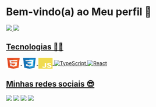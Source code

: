 # Bem-vindo(a) ao Meu perfil 🧐

<div>
   <a href="https://github.com/XAdamWarlockX">
   <img height="180em" src="https://github-readme-stats.vercel.app/api?username=XAdamWarlockX&show_icons=true&theme=radical&include_all_commits=true&count_private=true"/>
   <img height="180em" src="https://github-readme-stats.vercel.app/api/top-langs/?username=XAdamWarlockX&layout=compact&langs_count=6&theme=radical"/>
</div>

## Tecnologias 👨‍💻

<div style="display: inline_block">
  <img align="center" alt="HTML" height="30" width="40" src="https://raw.githubusercontent.com/devicons/devicon/master/icons/html5/html5-original.svg">
  <img align="center" alt="CSS" height="30" width="40" src="https://raw.githubusercontent.com/devicons/devicon/master/icons/css3/css3-original.svg">
  <img align="center" alt="JavaScript" height="30" width="40" src="https://raw.githubusercontent.com/devicons/devicon/master/icons/javascript/javascript-plain.svg">
  <img align="center" alt="TypeScript" height="30" width="40" src="https://cdn.worldvectorlogo.com/logos/typescript.svg">
  <img align="center" alt="React" height="30" width="40" src="https://www.svgrepo.com/show/452092/react.svg">
</div>
 
## Minhas redes sociais 😎
 
<div> 
  <a href="https://instagram.com/adam.damasceno" target="_blank"><img src="https://img.shields.io/badge/-Instagram-%23E4405F?style=for-the-badge&logo=instagram&logoColor=white" target="_blank"></a>
 <a href="https://discord.com/channels/.adamwarlock." target="_blank"><img src="https://img.shields.io/badge/Discord-7289DA?style=for-the-badge&logo=discord&logoColor=white" target="_blank"></a> 
  <a href="https://mail.google.com/mail/u/0/#sent?compose=CllgCJfrsgPTqHsGxdqFqpNLSPGnjzFkFKHqjjgdpDNXRwVFGWmTRsGvVcLbTsNKxqdbpnsmDmL"><img src="https://img.shields.io/badge/-Gmail-%23333?style=for-the-badge&logo=gmail&logoColor=white" target="_blank"></a>
  <a href="https://www.linkedin.com/in/adam-warlock-bb3583287" target="_blank"><img src="https://img.shields.io/badge/-LinkedIn-%230077B5?style=for-the-badge&logo=linkedin&logoColor=white" target="_blank"></a>
</div>

